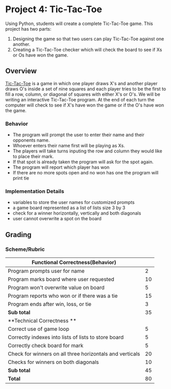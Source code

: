 # Project 4: Tic-Tac-Toe

Using Python, students will create a complete Tic-Tac-Toe game. This project has two parts: 
1. Designing the game so that two users can play Tic-Tac-Toe against one another.
2. Creating a Tic-Tac-Toe checker which will check the board to see if Xs or Os have won the game. 

## Overview
[Tic-Tac-Toe](http://www.merriam-webster.com/dictionary/tic-tac-toe) is a game in which one player draws X's and another player draws O's inside a set of nine squares and each player tries to be the first to fill a row, column, or diagonal of squares with either X's or O's. We will be writing an interactive Tic-Tac-Toe program. At the end of each turn the computer will check to see if X's have won the game or if the O's have won the game. 

### Behavior
* The program will prompt the user to enter their name and their opponents name. 
* Whoever enters their name first will be playing as Xs. 
* The players will take turns inputing the row and column they would like to place their mark. 
* If that spot is already taken the program will ask for the spot again. 
* The program will report which player has won
* If there are no more spots open and no won has one the program will print tie

### Implementation Details
* variables to store the user names for customized prompts
* a game board represented as a list of lists size 3 by 3
* check for a winner horizontally, vertically and both diagonals
* user cannot overwrite a spot on the board

## Grading 
### Scheme/Rubric
| Functional Correctness(Behavior)                                |     |
| --------------------------------------------------------------- |-----|
| Program prompts user for name | 2   |
| Program marks board where user requested| 10|
| Program won't overwrite value on board | 5   |
| Program reports who won or if there was a tie             | 15  |
| Program ends after win, loss, or tie       | 3  |
| **Sub total**                                                   | 35  |
| **Technical Correctness   **                                    |     |
| Correct use of game loop                                        | 5  |
| Correctly indexes into lists of lists to store board            | 5  |
| Correctly check board for mark                                  | 5  |
| Check for winners on all three horizontals and verticals        | 20  |
| Checks for winners on both diagonals                            | 10  |
| **Sub total**                                                   | 45  |
| **Total**                                                       | 80 |


